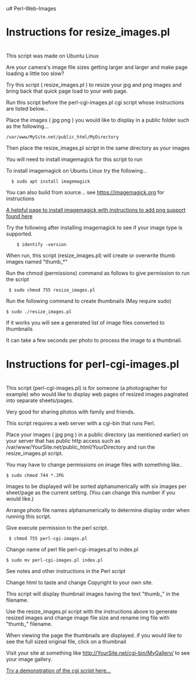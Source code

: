 u# Perl-Web-Images

#
# Instructions for resize_images.pl
#

This script was made on Ubuntu Linux

Are your camera's image file sizes getting larger and larger and make page loading a little too slow?

Try this script ( resize_images.pl ) to resize your jpg and png images and bring back that quick page load to your web page.

Run this script before the perl-cgi-images.pl cgi script whose instructions are listed below... 

Place the images ( jpg png ) you would like to display in a public folder such as the following...

    /var/www/MySite.net/public_html/MyDirectory

Then place the resize_images.pl script in the same directory as your images

You will need to install imagemagick for this script to run

To install imagemagick on Ubuntu Linux try the following...

      $ sudo apt install imagemagick 

You can also build from source... see  https://imagemagick.org for instructions

[A helpful page to install imagemagick with instructions to add png support found here](https://linuxconfig.org/how-to-install-imagemagick-7-on-ubuntu-18-04-linux)  

Try the following after installing imagemagick to see if your image type is supported.

        $ identify -version

When run, this script (resize_images.pl) will create or overwrite thumb images named "thumb_*"

Run the chmod (permissions) command as follows to give permission to run the script
 
     $ sudo chmod 755 resize_images.pl

Run the following command to create thumbnails (May require sudo)
 
    $ sudo ./resize_images.pl 

If it works you will see a generated list of image files converted to thumbnails

It can take a few seconds per photo to process the image to a thumbnail.

#
# Instructions for perl-cgi-images.pl
#

This script (perl-cgi-images.pl) is for someone (a photographer for example) who would like to display web pages of resized images paginated into separate sheets/pages.

Very good for sharing photos with family and friends.

This script requires a web server with a cgi-bin that runs Perl.  

Place your images ( jpg png ) in a public directory (as mentioned earlier) on your server that has public http access such as /var/www/YourSite.net/public_html/YourDirectory and run the resize_images.pl script.

You may have to change permissions on image files with something like..

    $ sudo chmod 744 *.JPG

Images to be displayed will be sorted alphanumerically with six images per sheet/page as the current setting. (You can change this number if you would like.)

Arrange photo file names alphanumerically to determine display order when running this script.

Give execute permission to the perl script.

     $ chmod 755 perl-cgi-images.pl 

Change name of perl file perl-cgi-images.pl to index.pl

    $ sudo mv perl-cgi-images.pl index.pl

See notes and other instructions in the Perl script

Change html to taste and change Copyright to your own site.

This script will display thumbnail images having the text "thumb_" in the filename.

Use the resize_images.pl script with the instructions above to generate resized images and change image file size and rename img file with "thumb_" filename.

When viewing the page the thumbnails are displayed. if you would like to see the full sized original file, click on a thumbnail

Visit your site at something like http://YourSite.net/cgi-bin/MyGallery/ to see your image gallery.

[Try a demonstration of the cgi script here...](https://joelrader.net/cgi-bin/backgrounds/?sheet=1)
